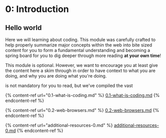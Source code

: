 # 0: Introduction

## Hello world

Here we will learning about coding. This module was carefully crafted to help properly summarize major concepts within the web into bite sized content for you to form a fundamental understanding and becoming a spring board for you to dig deeper through more reading **at your own time**!&#x20;

This module is optional. However, we want to encourage you at least give the content here a skim through in order to have context to what you are doing, and why you are doing what you're doing.

&#x20;is not mandatory for you to read, but we've compiled the vast&#x20;

{% content-ref url="0.1-what-is-coding.md" %}
[0.1-what-is-coding.md](0.1-what-is-coding.md)
{% endcontent-ref %}

{% content-ref url="0.2-web-browsers.md" %}
[0.2-web-browsers.md](0.2-web-browsers.md)
{% endcontent-ref %}

{% content-ref url="additional-resources-0.md" %}
[additional-resources-0.md](additional-resources-0.md)
{% endcontent-ref %}
